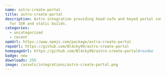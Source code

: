 ```yaml
---
name: astro-create-portal
title: astro-create-portal
description: Astro integration providing head-safe and keyed portal components
  for SSR and static builds.
categories:
  - uncategorized
  - recent
npmUrl: https://www.npmjs.com/package/astro-create-portal
repoUrl: https://github.com/Bl4cky99/astro-create-portal
homepageUrl: https://github.com/Bl4cky99/astro-create-portal#readme
badge: new
downloads: 255
image: /assets/integrations/astro-create-portal.png
---
```

